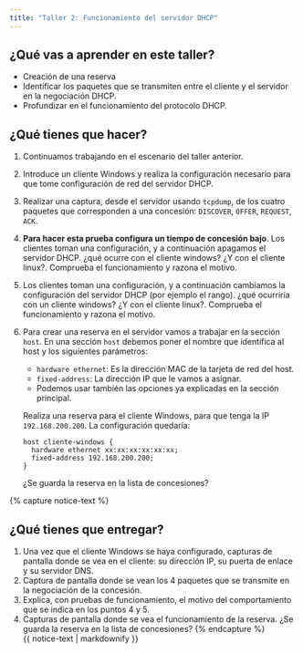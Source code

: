 ```yaml
---
title: "Taller 2: Funcionamiento del servidor DHCP"
---
```


## ¿Qué vas a aprender en este taller?

* Creación de una reserva
* Identificar los paquetes que se transmiten entre el cliente y el servidor en la negociación DHCP.
* Profundizar en el funcionamiento del protocolo DHCP.

## ¿Qué tienes que hacer?

1. Continuamos trabajando en el escenario del taller anterior.
2. Introduce un cliente Windows y realiza la configuración necesario para que tome configuración de red del servidor DHCP.
3. Realizar una captura, desde el servidor usando `tcpdump`, de los cuatro paquetes que corresponden a una concesión: `DISCOVER`, `OFFER`, `REQUEST`, `ACK`.
4. **Para hacer esta prueba configura un tiempo de concesión bajo**. Los clientes toman una configuración, y a continuación apagamos el servidor DHCP. ¿qué ocurre con el cliente windows? ¿Y con el cliente linux?. Comprueba el funcionamiento y razona el motivo.
5. Los clientes toman una configuración, y a continuación cambiamos la configuración del servidor DHCP (por ejemplo el rango). ¿qué ocurriría con un cliente windows? ¿Y con el cliente linux?. Comprueba el funcionamiento y razona el motivo.
6. Para crear una reserva en el servidor vamos a trabajar en la sección `host`.
	En una sección `host` debemos poner el nombre que identifica al host y los siguientes parámetros:
	
	* `hardware ethernet`: Es la dirección MAC de la tarjeta de red del host.
	* `fixed-address`: La dirección IP que le vamos a asignar. 
	* Podemos usar también las opciones ya explicadas en la sección principal.

	Realiza una reserva para el cliente Windows, para que tenga la IP `192.168.200.200`. La configuración quedaría:

	```
	host cliente-windows {
	  hardware ethernet xx:xx:xx:xx:xx:xx;
	  fixed-address 192.168.200.200;
	}
	```

	¿Se guarda la reserva en la lista de concesiones?

{% capture notice-text %}
## ¿Qué tienes que entregar?

1. Una vez que el cliente Windows se haya configurado, capturas de pantalla donde se vea en el cliente: su dirección IP, su puerta de enlace y su servidor DNS.
2. Captura de pantalla donde se vean los 4 paquetes que se transmite en la negociación de la concesión.
3. Explica, con pruebas de funcionamiento, el motivo del comportamiento que se indica en los puntos 4 y 5.
4. Capturas de pantalla donde se vea el funcionamiento de la reserva. ¿Se guarda la reserva en la lista de concesiones?
{% endcapture %}<div class="notice--info">{{ notice-text | markdownify }}</div>
